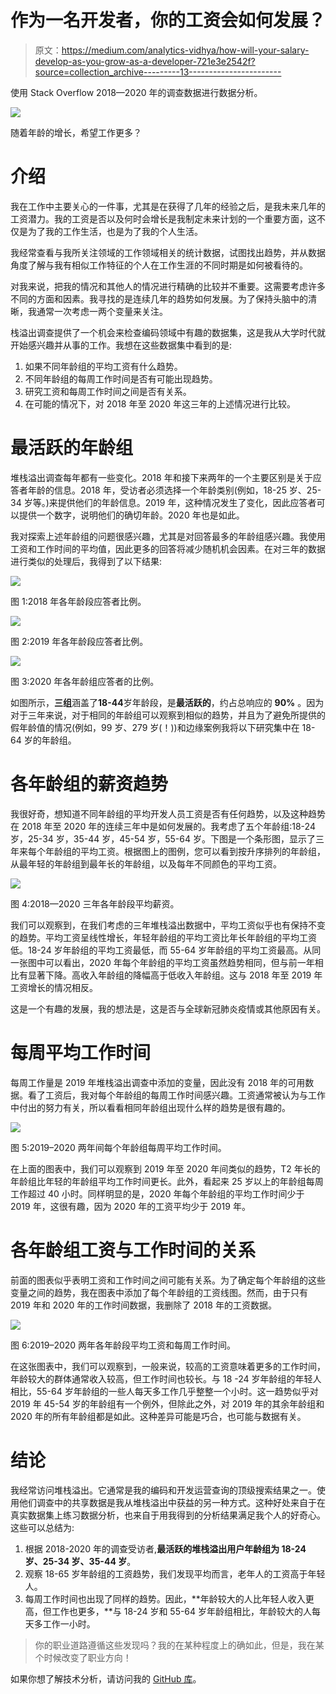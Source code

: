 # 作为一名开发者，你的工资会如何发展？

> 原文：<https://medium.com/analytics-vidhya/how-will-your-salary-develop-as-you-grow-as-a-developer-721e3e2542f?source=collection_archive---------13----------------------->

使用 Stack Overflow 2018—2020 年的调查数据进行数据分析。

![](img/672377b1ae37433dbc28ee598eaff9e0.png)

随着年龄的增长，希望工作更多？

# 介绍

我在工作中主要关心的一件事，尤其是在获得了几年的经验之后，是我未来几年的工资潜力。我的工资是否以及何时会增长是我制定未来计划的一个重要方面，这不仅是为了我的工作生活，也是为了我的个人生活。

我经常查看与我所关注领域的工作领域相关的统计数据，试图找出趋势，并从数据角度了解与我有相似工作特征的个人在工作生涯的不同时期是如何被看待的。

对我来说，把我的情况和其他人的情况进行精确的比较并不重要。这需要考虑许多不同的方面和因素。我寻找的是连续几年的趋势如何发展。为了保持头脑中的清晰，我通常一次考虑一两个变量来关注。

栈溢出调查提供了一个机会来检查编码领域中有趣的数据集，这是我从大学时代就开始感兴趣并从事的工作。我想在这些数据集中看到的是:

1.  如果不同年龄组的平均工资有什么趋势。
2.  不同年龄组的每周工作时间是否有可能出现趋势。
3.  研究工资和每周工作时间之间是否有关系。
4.  在可能的情况下，对 2018 年至 2020 年这三年的上述情况进行比较。

# **最活跃的年龄组**

堆栈溢出调查每年都有一些变化。2018 年和接下来两年的一个主要区别是关于应答者年龄的信息。2018 年，受访者必须选择一个年龄类别(例如，18-25 岁、25-34 岁等。)来提供他们的年龄信息。2019 年，这种情况发生了变化，因此应答者可以提供一个数字，说明他们的确切年龄。2020 年也是如此。

我对探索上述年龄组的问题很感兴趣，尤其是对回答最多的年龄组感兴趣。我使用工资和工作时间的平均值，因此更多的回答将减少随机机会因素。在对三年的数据进行类似的处理后，我得到了以下结果:

![](img/7e1ef99b7da0860a603c6f89d453cd98.png)

图 1:2018 年各年龄段应答者比例。

![](img/568c5d606cfef61e92d276038d07be85.png)

图 2:2019 年各年龄段应答者比例。

![](img/73b458f4b2382079ae00b9bdcb19767d.png)

图 3:2020 年各年龄组应答者的比例。

如图所示，**三组**涵盖了**18-44**岁年龄段，是**最活跃的**，约占总响应的 **90%** 。因为对于三年来说，对于相同的年龄组可以观察到相似的趋势，并且为了避免所提供的假年龄值的情况(例如，99 岁、279 岁(！))和边缘案例我将以下研究集中在 18-64 岁的年龄组。

# 各年龄组的薪资趋势

我很好奇，想知道不同年龄组的平均开发人员工资是否有任何趋势，以及这种趋势在 2018 年至 2020 年的连续三年中是如何发展的。我考虑了五个年龄组:18-24 岁，25-34 岁，35-44 岁，45-54 岁，55-64 岁。下图是一个条形图，显示了三年来每个年龄组的平均工资。根据图上的图例，您可以看到按升序排列的年龄组，从最年轻的年龄组到最年长的年龄组，以及每年不同颜色的平均工资。

![](img/269903efc6ff7cac646f4a21f8b04656.png)

图 4:2018—2020 三年各年龄段平均薪资。

我们可以观察到，在我们考虑的三年堆栈溢出数据中，平均工资似乎也有保持不变的趋势。平均工资呈线性增长，年轻年龄组的平均工资比年长年龄组的平均工资低。18-24 岁年龄组的平均工资最低，而 55-64 岁年龄组的平均工资最高。从同一张图中可以看出，2020 年每个年龄组的平均工资虽然趋势相同，但与前一年相比有显著下降。高收入年龄组的降幅高于低收入年龄组。这与 2018 年至 2019 年工资增长的情况相反。

这是一个有趣的发展，我的想法是，这是否与全球新冠肺炎疫情或其他原因有关。

# 每周平均工作时间

每周工作量是 2019 年堆栈溢出调查中添加的变量，因此没有 2018 年的可用数据。看了工资后，我对每个年龄组的每周工作时间感兴趣。工资通常被认为与工作中付出的努力有关，所以看看相同年龄组出现什么样的趋势是很有趣的。

![](img/41853634ad89744557122d52f9810b60.png)

图 5:2019–2020 两年间每个年龄组每周平均工作时间。

在上面的图表中，我们可以观察到 2019 年至 2020 年间类似的趋势，T2 年长的年龄组比年轻的年龄组平均工作时间更长。此外，看起来 25 岁以上的年龄组每周工作超过 40 小时。同样明显的是，2020 年每个年龄组的平均工作时间少于 2019 年，这很有趣，因为 2020 年的工资平均少于 2019 年。

# 各年龄组工资与工作时间的关系

前面的图表似乎表明工资和工作时间之间可能有关系。为了确定每个年龄组的这些变量之间的趋势，我在图表中添加了每个年龄组的工资线图。然而，由于只有 2019 年和 2020 年的工作时间数据，我删除了 2018 年的工资数据。

![](img/f5743ba03d5b64bab1efa042fbc6b817.png)

图 6:2019–2020 两年各年龄段平均工资和每周工作时间。

在这张图表中，我们可以观察到，一般来说，较高的工资意味着更多的工作时间，年龄较大的群体通常收入较高，但工作时间也较长。与 18 -24 岁年龄组的年轻人相比，55-64 岁年龄组的一些人每天多工作几乎整整一个小时。这一趋势似乎对 2019 年 45-54 岁的年龄组有一个例外，但除此之外，对 2019 年的其余年龄组和 2020 年的所有年龄组都是如此。这种差异可能是巧合，也可能与数据有关。

# 结论

我经常访问堆栈溢出。它通常是我的编码和开发运营查询的顶级搜索结果之一。使用他们调查中的共享数据是我从堆栈溢出中获益的另一种方式。这种好处来自于在真实数据集上练习数据分析，也来自于用我得到的分析结果满足我个人的好奇心。这些可以总结为:

1.  根据 2018-2020 年的调查受访者,**最活跃的堆栈溢出用户年龄组为 18-24 岁、25-34 岁、35-44 岁**。
2.  观察 18-65 岁年龄组的工资趋势，我们发现平均而言，老年人的工资高于年轻人。
3.  每周工作时间也出现了同样的趋势。因此，**年龄较大的人比年轻人收入更高，但工作也更多，**与 18-24 岁和 55-64 岁年龄组相比，年龄较大的人每天多工作一小时。

> 你的职业道路遵循这些发现吗？我的在某种程度上的确如此，但是，我在某个时候改变了职业方向！

如果你想了解技术分析，请访问我的 [GitHub 库](https://github.com/chrisliatas/udacity-ds-nano/tree/main/Blog-post)。